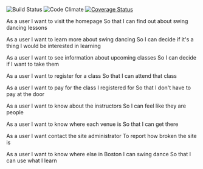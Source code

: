 ![Build Status](https://codeship.com/projects/6de31910-0bde-0133-93f5-0eda17052741/status?branch=master)
![Code Climate](https://codeclimate.com/github/kat3185/breakable-toy.png)
[![Coverage Status](https://coveralls.io/repos/kat3185/breakable-toy/badge.png)](https://coveralls.io/r/kat3185/breakable-toy)

As a user
I want to visit the homepage
So that I can find out about swing dancing lessons

As a user
I want to learn more about swing dancing
So I can decide if it's a thing I would be interested in learning

As a user
I want to see information about upcoming classes
So I can decide if I want to take them

As a user
I want to register for a class
So that I can attend that class

As a user
I want to pay for the class I registered for
So that I don't have to pay at the door

As a user
I want to know about the instructors
So I can feel like they are people

As a user
I want to know where each venue is
So that I can get there

As a user
I want contact the site administrator
To report how broken the site is

As a user
I want to know where else in Boston I can swing dance
So that I can use what I learn

